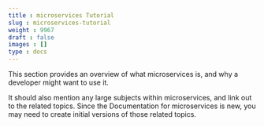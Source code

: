 ```yaml
---
title : microservices Tutorial
slug : microservices-tutorial
weight : 9967
draft : false
images : []
type : docs
---
```


This section provides an overview of what microservices is, and why a developer might want to use it.

It should also mention any large subjects within microservices, and link out to the related topics.  Since the Documentation for microservices is new, you may need to create initial versions of those related topics.

